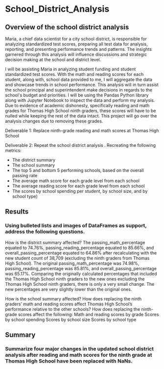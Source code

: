 # School_District_Analysis

## Overview of the school district analysis
Maria, a chief data scientist for a city school district, is responsible for analyzing standardized test scores, preparing all test data for analysis, reporting, and presenting performance trends and patterns. The insights garnered through this analysis will influence discussions and strategic decision making at the school and district level. 

I will be assisting Maria in analyzing student funding and student standardized test scores. With the math and reading scores for each student, along with, school data provided to me, I will aggregate the data and showcase trends in school performance. This analysis will in turn assist the school principal and superintendent make decisions in regards to the school's budget and priorities. I will be using the Pandas Python library along with Jupyter Notebook to inspect the data and perform my analysis. 
Due to evidence of academic dishonesty, specifically reading and math grades for Thomas High School ninth graders, these scores will have to be nulled while keeping the rest of the data intact. This project will go over the analysis changes due to removing these grades. 

Deliverable 1: Replace ninth-grade reading and math scores at Thomas High School

Deliverable 2: Repeat the school district analysis . Recreating the following metrics: 
- The district summary
- The school summary
- The top 5 and bottom 5 performing schools, based on the overall passing rate
- The average math score for each grade level from each school
- The average reading score for each grade level from each school
- The scores by school spending per student, by school size, and by school type)

## Results
### Using bulleted lists and images of DataFrames as support, address the following questions.
How is the district summary affected?
The passing_math_percentage equated to 74.76%, passing_reading_percentage equated to 85.66%, and overall_passing_percentage equated to 64.86% after recalculating with the new student count of 38,709 (excluding the ninth graders from Thomas High School). 
The original passing_math_percentage was 74.98%, passing_reading_percentage was 85.81%, and overall_passing_percentage was 65.17%. 
Comparing the originally calculated percentages that included the Thomas High School ninth graders to the new ones excluding the Thomas High School ninth graders, there is only a very small change. The new percentages are very slightly lower than the original ones. 

How is the school summary affected?
How does replacing the ninth graders’ math and reading scores affect Thomas High School’s performance relative to the other schools?
How does replacing the ninth-grade scores affect the following:
Math and reading scores by grade
Scores by school spending
Scores by school size
Scores by school type

## Summary
### Summarize four major changes in the updated school district analysis after reading and math scores for the ninth grade at Thomas High School have been replaced with NaNs.
